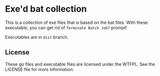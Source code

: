 # Exe'd bat collection

This is a collection of exe files that is based on the bat files.
With these executable, you can get rid of `Terminate Batch Job?` prompt!

Executables are in `dist` branch.

## License

These go files and executable files are licensed under the WTFPL. See the LICENSE file for more information.